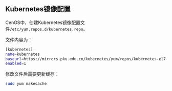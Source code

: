## Kubernetes镜像配置

CenOS中，创建Kubernetes镜像配置文件`/etc/yum.repos.d/kubernetes.repo`。

文件内容为：
```bash
[kubernetes]
name=kubernetes
baseurl=https://mirrors.pku.edu.cn/kubernetes/yum/repos/kubernetes-el7-$basearch
enabled=1
```

修改文件后需要更新缓存：
```bash
sudo yum makecache
```
